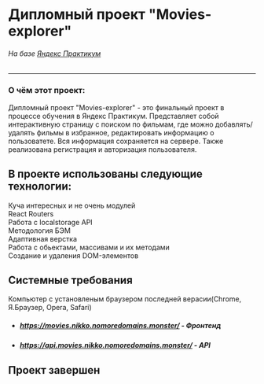 # **Дипломный проект "Movies-explorer"**
###### *На базе [Яндекс Практикум](https://www.praktikum.yandex.ru "Яндекс Практикум")*
___
### О чём этот проект:
Дипломный проект "Movies-explorer" - это финальный проект в процессе обучения в Яндекс Практикум. Представляет собой интерактивную страницу с поиском по фильмам, где можно добавлять/удалять фильмы в избранное, редактировать информацию о пользоватете. Вся информация сохраняется на сервере. Также реализована регистрация и авторизация пользователя.

## В проекте использованы следующие технологии: 
Куча интересных и не очень модулей</br>
React Routers</br>
Работа с localstorage API</br>
Методология БЭМ </br>
Адаптивная верстка </br>
Работа с обьектами, массивами и их методами </br>
Создание и удаления DOM-элементов </br>


## Системные требования 

Компьютер с установленым браузером последней верасии(Chrome, Я.Браузер, Opera, Safari)


* ##### *https://movies.nikko.nomoredomains.monster/* - Фронтенд
* ##### *https://api.movies.nikko.nomoredomains.monster/* - API

## Проект завершен 